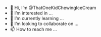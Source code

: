 - 👋 Hi, I’m @ThatOneKidChewingIceCream
- 👀 I’m interested in ...
- 🌱 I’m currently learning ...
- 💞️ I’m looking to collaborate on ...
- 📫 How to reach me ...

<!---
ThatOneKidChewingIceCream/ThatOneKidChewingIceCream is a ✨ special ✨ repository because its `README.md` (this file) appears on your GitHub profile.
You can click the Preview link to take a look at your changes.
--->
